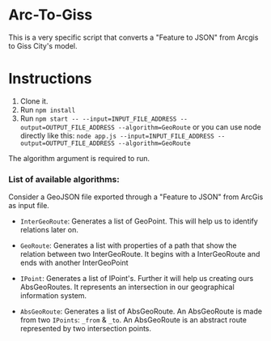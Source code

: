 Arc-To-Giss
==============
This is a very specific script that converts a "Feature to JSON" from Arcgis to Giss City's model.

Instructions
==============

1. Clone it.
2. Run `npm install`
3. Run `npm start -- --input=INPUT_FILE_ADDRESS --output=OUTPUT_FILE_ADDRESS --algorithm=GeoRoute`
or you can use node directly like this:
`node app.js --input=INPUT_FILE_ADDRESS --output=OUTPUT_FILE_ADDRESS --algorithm=GeoRoute`

The algorithm argument is required to run.

### List of available algorithms:

Consider a GeoJSON file exported through a "Feature to JSON" from ArcGis as input file.

- `InterGeoRoute`:
Generates a list of GeoPoint. This will help us to identify relations later on.

- `GeoRoute`:
Generates a list with properties of a path that show the relation between two InterGeoRoute. It begins with a InterGeoRoute and ends with another InterGeoPoint

- `IPoint`:
Generates a list of IPoint's. Further it will help us creating ours AbsGeoRoutes. It represents an intersection in our geographical information system.

- `AbsGeoRoute`:
Generates a list of AbsGeoRoute. An AbsGeoRoute is made from two `IPoints`: `_from` & `_to`. An AbsGeoRoute is an abstract route represented by two intersection points.
